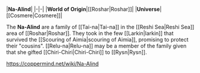 |**Na-Alind**|
|-|-|
|**World of Origin**|[[Roshar\|Roshar]]|
|**Universe**|[[Cosmere\|Cosmere]]|

The **Na-Alind** are a family of [[Tai-na\|Tai-na]] in the [[Reshi Sea\|Reshi Sea]] area of [[Roshar\|Roshar]]. They took in the few [[Larkin\|larkin]] that survived the [[Scouring of Aimia\|scouring of Aimia]], promising to protect their "cousins".
[[Relu-na\|Relu-na]] may be a member of the family given that she gifted [[Chiri-Chiri\|Chiri-Chiri]] to [[Rysn\|Rysn]].



https://coppermind.net/wiki/Na-Alind